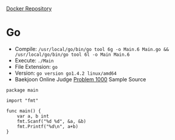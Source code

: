 [Docker Repository](https://registry.hub.docker.com/u/baekjoon/onlinejudge-go)

# Go 

* Compile: `/usr/local/go/bin/go tool 6g -o Main.6 Main.go && /usr/local/go/bin/go tool 6l -o Main Main.6`
* Execute: `./Main`
* File Extension: `go`
* Version: `go version go1.4.2 linux/amd64`
* Baekjoon Online Judge [Problem 1000](https://www.acmicpc.net/problem/1000) Sample Source
````
package main
 
import "fmt"
 
func main() {
    var a, b int
    fmt.Scanf("%d %d", &a, &b)
    fmt.Printf("%d\n", a+b)
}
````



